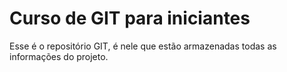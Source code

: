 # Curso de GIT para iniciantes

Esse é o repositório GIT, é nele que estão armazenadas todas as informações  do projeto.
